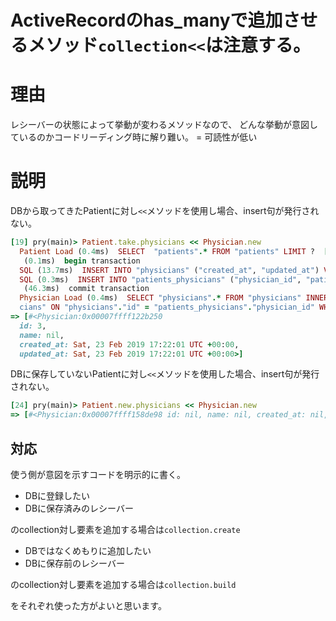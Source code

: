 # ActiveRecordのhas_manyで追加させるメソッド`collection<<`は注意する。

# 理由

レシーバーの状態によって挙動が変わるメソッドなので、
どんな挙動が意図しているのかコードリーディング時に解り難い。
= 可読性が低い

# 説明

DBから取ってきたPatientに対し`<<`メソッドを使用し場合、insert句が発行されない。

```ruby
[19] pry(main)> Patient.take.physicians << Physician.new
  Patient Load (0.4ms)  SELECT  "patients".* FROM "patients" LIMIT ?  [["LIMIT", 1]]
   (0.1ms)  begin transaction
  SQL (13.7ms)  INSERT INTO "physicians" ("created_at", "updated_at") VALUES (?, ?)  [["created_at", "2019-02-23 17:22:01.562585"], ["updated_at", "2019-02-23 17:22:01.562585"]]
  SQL (0.3ms)  INSERT INTO "patients_physicians" ("physician_id", "patient_id", "created_at", "updated_at") VALUES (?, ?, ?, ?)  [["physician_id", 3], ["patient_id", 1], ["created_at", "2019-02-23 17:22:02.151909"], ["updated_at", "2019-02-23 17:22:02.151909"]]
   (46.3ms)  commit transaction
  Physician Load (0.4ms)  SELECT "physicians".* FROM "physicians" INNER JOIN "patients_physi
  cians" ON "physicians"."id" = "patients_physicians"."physician_id" WHERE "patients_physicians"."patient_id" = ?  [["patient_id", 1]]
=> [#<Physician:0x00007ffff122b250
  id: 3,
  name: nil,
  created_at: Sat, 23 Feb 2019 17:22:01 UTC +00:00,
  updated_at: Sat, 23 Feb 2019 17:22:01 UTC +00:00>]
```

DBに保存していないPatientに対し`<<`メソッドを使用した場合、insert句が発行されない。

```ruby
[24] pry(main)> Patient.new.physicians << Physician.new
=> [#<Physician:0x00007ffff158de98 id: nil, name: nil, created_at: nil, updated_at: nil>]
```

## 対応

使う側が意図を示すコードを明示的に書く。

* DBに登録したい
* DBに保存済みのレシーバー

のcollection対し要素を追加する場合は`collection.create`

* DBではなくめもりに追加したい
* DBに保存前のレシーバー

のcollection対し要素を追加する場合は`collection.build`

をそれぞれ使った方がよいと思います。